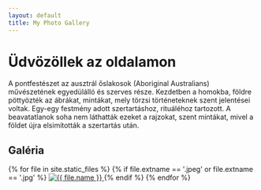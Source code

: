 ```yaml
---
layout: default
title: My Photo Gallery
---
```


# Üdvözöllek az oldalamon

A pontfestészet az ausztrál őslakosok (Aboriginal Australians) művészetének egyedülálló és szerves része. Kezdetben a homokba, földre pöttyözték az ábrákat, mintákat, mely törzsi történeteknek szent jelentései voltak. Egy-egy festmény adott szertartáshoz, rituáléhoz tartozott. A beavatatlanok soha nem láthatták ezeket a rajzokat, szent mintákat, mivel a földet újra elsimították a szertartás után.

## Galéria

<div class="gallery" id="gallery-container">
  {% for file in site.static_files %}
    {% if file.extname == '.jpeg' or file.extname == '.jpg' %}
      <a href="{{ file.path | relative_url }}" data-lightbox="gallery" data-title="{{ file.name }}">
        <img src="{{ file.path | relative_url }}" alt="{{ file.name }}">
      </a>
    {% endif %}
  {% endfor %}
</div>

<script src="https://cdnjs.cloudflare.com/ajax/libs/simplelightbox/2.7.0/simple-lightbox.min.js"></script>
<link rel="stylesheet" href="https://cdnjs.cloudflare.com/ajax/libs/simplelightbox/2.7.0/simple-lightbox.min.css">

<script>
  var gallery = new SimpleLightbox('.gallery a');
</script>
